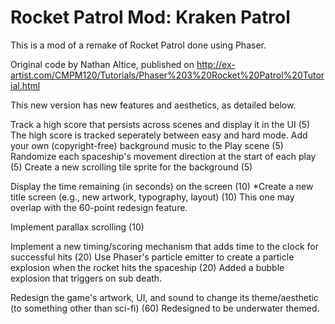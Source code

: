 # Rocket Patrol Mod: Kraken Patrol
This is a mod of a remake of Rocket Patrol done using Phaser.

Original code by Nathan Altice, published on http://ex-artist.com/CMPM120/Tutorials/Phaser%203%20Rocket%20Patrol%20Tutorial.html

This new version has new features and aesthetics, as detailed below.

Track a high score that persists across scenes and display it in the UI (5)
    The high score is tracked seperately between easy and hard mode.
Add your own (copyright-free) background music to the Play scene (5)
Randomize each spaceship's movement direction at the start of each play (5)
Create a new scrolling tile sprite for the background (5)

Display the time remaining (in seconds) on the screen (10)
*Create a new title screen (e.g., new artwork, typography, layout) (10)
    This one may overlap with the 60-point redesign feature.

Implement parallax scrolling (10)

Implement a new timing/scoring mechanism that adds time to the clock for successful hits (20)
Use Phaser's particle emitter to create a particle explosion when the rocket hits the spaceship (20)
    Added a bubble explosion that triggers on sub death.

Redesign the game's artwork, UI, and sound to change its theme/aesthetic (to something other than sci-fi) (60)
    Redesigned to be underwater themed.
